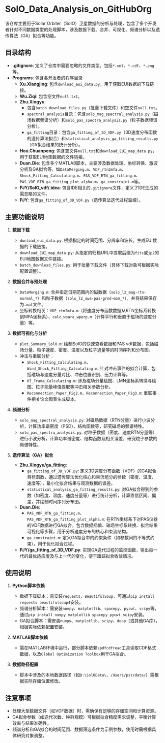 # SolO_Data_Analysis_on_GitHubOrg

该仓库主要用于Solar Orbiter（SolO）卫星数据的分析与处理，包含了多个开发者针对不同数据类型的处理脚本，涉及数据下载、合并、可视化、频谱分析以及遗传算法（GA）拟合等功能。

## 目录结构

- **.gitignore**: 定义了仓库中需要忽略的文件类型，包括`*.xml`、`*.cdf`、`*.png`等。
- **Programs**: 包含各开发者的程序目录
  - **Xu.Xiangjing**: 包含`dwnload_eui_data.py`，用于获取EUI数据的下载链接。
  - **Wu.Ziqi**: 包含空文件`null.txt`。
  - **Zhu.Xingyu**: 
    - 包含`batch_download_files.py`（批量下载文件）和空文件`null.txt`。
    - `spectral_analysis`目录：包含`solo_mag_spectral_analysis.py`（磁场数据频谱分析）和`solo_pas_spectra_analysis.py`（粒子数据频谱分析）。
    - `ga_fitting`目录：包含`ga_fitting_of_3D_VDF.py`（3D速度分布函数的遗传算法拟合）和`statistical_analysis_ga_fitting_results.py`（GA拟合结果的统计分析）。
  - **Hou.Chuanpeng**: 包含空文件`null.txt`和`download_EUI_map_data.py`，用于获取EUI地图数据的文件链接。
  - **Duan.Die**: 包含多个MATLAB脚本，主要涉及数据处理、坐标转换、激波分析及GA拟合等，如`DataMerging.m`、`VDF_rtn2mfa.m`、`Shock_Fitting_Calculating.m`、`PAS_VDF_RTN_ga_fitting.m`、`PAS_VDF_RTN_ga_fitting_plot_alpha.m`、`ga_constraint.m`等。
  - **PJY/SolO_vdf/.idea**: 包含IDE相关的`.gitignore`文件，定义了IDE生成的需忽略的文件。
  - **PJY**: 包含`ga_fitting_of_3D_VDF.py`（遗传算法迭代过程监控）。


## 主要功能说明

1. **数据下载**
   - `dwnload_eui_data.py`: 根据指定的时间范围、分辨率和波长，生成EUI数据的下载链接。
   - `download_EUI_map_data.py`: 从指定的归档URL中提取后缀为`fits`或`jp2`的EUI地图数据文件链接。
   - `batch_download_files.py`: 用于批量下载文件（具体下载对象可根据实际配置调整）。

2. **数据合并与预处理**
   - `DataMerging.m`: 合并指定日期范围内的磁数据（`solo_l2_mag-rtn-normal_*`）和粒子数据（`solo_l2_swa-pas-grnd-mom_*`），并将结果保存为`.mat`文件。
   - 坐标转换相关：`VDF_rtn2mfa.m`（将速度分布函数数据从RTN坐标系转换到MFA坐标系）、`calc_wpara_wperp.m`（计算平行和垂直于磁场的速度分量）等。

3. **数据可视化与分析**
   - `plot_Summary_SolO.m`: 绘制SolO的快速查看数据和PAS vdf数据，包括磁场分量、粒子速度、密度、温度以及粒子通量等的时间序列和分布图。
   - 冲击与重联分析：
     - `Shock_Fitting_Calculating.m`、`Wind_Shock_Fitting_Calculating.m`: 针对冲击事件的拟合计算，包括磁场与速度分量对比、冲击位置识别、压力计算等。
     - `HT_Frame_Calculating.m`: 涉及磁场分量绘图、LMN坐标系转换与绘图、粒子能量峰值提取等冲击相关参数分析。
     - `Reconnection_Paper_Fig2.m`、`Reconnection_Paper_Fig3.m`: 重联事件相关论文图表生成脚本。

4. **频谱分析**
   - `solo_mag_spectral_analysis.py`: 对磁场数据（RTN分量）进行小波分析，计算功率谱密度（PSD）、结构函数等，研究磁场的频谱特性。
   - `solo_pas_spectra_analysis.py`: 对粒子数据（密度、速度RTN分量等）进行小波分析，计算功率谱密度、结构函数及相关误差，研究粒子参数的频谱特性。

5. **遗传算法（GA）拟合**
   - **Zhu.Xingyu/ga_fitting**:
     - `ga_fitting_of_3D_VDF.py`: 定义3D速度分布函数（VDF）的GA拟合目标函数，通过遗传算法优化核心和束流组分的参数（密度、温度、速度等），最小化拟合结果与观测数据的误差。
     - `statistical_analysis_ga_fitting_results.py`: 对GA拟合得到的参数（如密度、温度、速度分量等）进行统计分析，计算置信区间、偏差，并绘制时间序列分布图。
   - **Duan.Die**:
     - `PAS_VDF_RTN_ga_fitting.m`、`PAS_VDF_RTN_ga_fitting_plot_alpha.m`: 在RTN坐标系下对PAS仪器的VDF数据进行GA拟合，包含数据插值、磁场坐标系转换、拟合结果可视化等步骤，用于分析速度分布的核心和束流结构。
     - `ga_constraint.m`: 定义GA拟合中的约束条件（如参数间的不等式约束），用于优化拟合过程。
   - **PJY/ga_fitting_of_3D_VDF.py**: 实现GA迭代过程的监控函数，输出每一代的最优适应度及与上一代的变化，便于跟踪拟合收敛情况。


## 使用说明

1. **Python脚本依赖**
   - 数据下载脚本：需安装`requests`、`BeautifulSoup`，可通过`pip install requests beautifulsoup4`安装。
   - 频谱分析脚本：需安装`numpy`、`matplotlib`、`spacepy`、`pycwt`、`scipy`等，通过`pip install numpy matplotlib spacepy pycwt scipy`安装。
   - GA拟合脚本：需安装`numpy`、`matplotlib`、`scipy`、`deap`（或其他GA库），根据实际依赖配置安装。

2. **MATLAB脚本依赖**
   - 需在MATLAB环境中运行，部分脚本依赖`spdfcdfread`工具读取CDF格式数据，以及`Global Optimization Toolbox`用于GA拟合。

3. **数据路径配置**
   - 脚本中涉及的本地数据路径（如`D:\SolOData\`、`/Users/psr/data/`）需根据实际存储位置修改。


## 注意事项

- 处理大型数据文件（如VDF数据）时，需确保有足够的存储空间和计算资源。
- GA拟合参数（如迭代次数、种群规模）可根据拟合精度需求调整，平衡计算效率与结果准确性。
- 频谱分析和GA拟合的时间范围、数据筛选条件为示例参数，使用时需根据具体研究对象调整。
